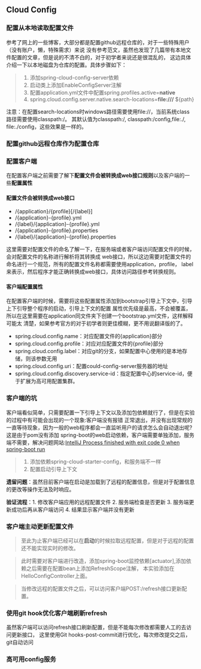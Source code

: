 ## Cloud Config 
### 配置从本地读取配置文件
参考了网上的一些博客，大部分都是配置github远程仓库的，对于一些特殊用户（没有账户，懒，特殊需求）来说
没有参考范文，虽然也发现了几篇带有本地文件配置的文章，但是说的不清不白的，对于初学者来说还是很混乱的，
这边具体介绍一下以本地磁盘为仓库的配置。具体步骤如下：

> 1. 添加spring-cloud-config-server依赖
> 2. 启动类上添加EnableConfigServer注解
> 3. 配置application.yml文件中配置spring.profiles.active=**native**
> 4. spring.cloud.config.server.native.search-locations=**file:///** ${path}

注意：在配置search-locations时windows路径需要使用file://，当前系统class路径需要使用classpath:/。
其默认值为classpath:/, classpath:/config,file:./, file:./config，这些效果是一样的。

### 配置github远程仓库作为配置仓库

### 配置客户端
在配置客户端之前需要了解下**配置文件会被转换成web接口规则**以及客户端的一些**配置属性**
#### 配置文件会被转换成web接口
+ /{application}/{profile}[/{label}]
+ /{application}-{profile}.yml
+ /{label}/{application}-{profile}.yml
+ /{application}-{profile}.properties
+ /{label}/{application}-{profile}.properties

这里需要对配置文件的命名了解一下，在服务端或者客户端访问配置文件的时候，会对配置文件的名称进行解析将其转换成
web接口，所以这边需要对配置文件的命名进行一个规范，所有的配置文件名称都需要使用application，profile，
label来表示，然后程序才能正确转换成web接口，具体访问路径参考转换规则。
#### 客户端配置属性
在配置客户端的时候，需要将这些配置属性添加到bootstrap引导上下文中，引导上下引导整个程序的启动，引导上下文的配置
属性优先级是最高，不会被覆盖，所以在这里需要在application同文件夹下创建一个bootstrap.yml文件，这样解释可能太
清楚，如果参考官方的对于初学者则更佳模糊，更不用说翻译版的了。
+ spring.cloud.config.name：对应配置文件的{application}部分
+ spring.cloud.config.profile：对应对应配置文件的{profile}部分
+ spring.cloud.config.label：对应git的分支，如果配置中心使用的是本地存储，则该参数无用
+ spring.cloud.config.uri：配置could-config-server服务器的地址
+ spring.cloud.config.discovery.service-id：指定配置中心的service-id，便于扩展为高可用配置集群。

### 客户端的坑
客户端看似简单，只需要配置一下引导上下文以及添加包依赖就行了，但是在实验的过程中有可能会出现的一个现象:客户端没有报错
正常退出，并没有出现常规的一直等待现象，因为一般的web程序都会一直监听用户的请求怎么会自动退出呢?这是由于pom没有添加
spring-boot的web启动依赖，客户端需要单独添加，服务端不需要，解决问题网站:[IntelliJ Process finished with exit code 0 when spring-boot run
](https://stackoverflow.com/questions/32758996/intellij-process-finished-with-exit-code-0-when-spring-boot-run)

> 1. 添加依赖spring-cloud-starter-config，和服务端不一样
> 2. 配置启动引导上下文

**遗留问题**：虽然目前客户端在启动是加载到了远程的配置信息，但是对于配置信息的更改等操作无法及时响应。

**验证流程**：1. 修改客户端应用的远程配置文件 2. 服务端检查是否更新 3. 服务端更新成功后再从客户端访问 4. 结果显示客户端并没有更新
### 客户端主动更新配置文件
> 至此为止客户端已经可以在**启动**的时候拉取远程配置，但是对于远程的配置还不能实现实时的修改。

> 此时需要对客户端进行改造，添加spring-boot监控依赖[actuator],添加依赖之后需要在配置bean上添加RefreshScope注解，
本实验添加在HelloConfigController上面。

> 当修改远程的配置文件之后，可以访问客户端POST:/refresh接口更新配置。
### 使用git hook优化客户端刷新refresh
虽然客户端可以访问refresh接口刷新配置，但是不能每次修改都需要人工的去访问更新接口，
这里使用Git hooks-post-commit进行优化，每次修改提交之后，git自动访问
### 高可用config服务